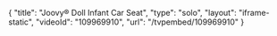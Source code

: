 {
    "title": "Joovy&reg; Doll Infant Car Seat",
    "type": "solo",
    "layout": "iframe-static",
    "videoId": "109969910",
    "url": "\/tvpembed\/109969910"
}
